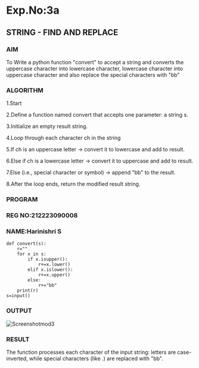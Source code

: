# Exp.No:3a
## STRING - FIND AND REPLACE

### AIM  
To Write a python function "convert" to accept a string and converts the uppercase character into lowercase character, lowercase character into uppercase  character and also replace the special characters with "bb"


### ALGORITHM

1.Start

2.Define a function named convert that accepts one parameter: a string s.

3.Initialize an empty result string.

4.Loop through each character ch in the string

5.If ch is an uppercase letter → convert it to lowercase and add to result.

6.Else if ch is a lowercase letter → convert it to uppercase and add to result.

7.Else (i.e., special character or symbol) → append "bb" to the result.

8.After the loop ends, return the modified result string.

### PROGRAM
### REG NO:212223090008
### NAME:Harinishri S
```
def convert(s):
    r=""
    for x in s:
        if x.isupper():    
            r+=x.lower()
        elif x.islower():
            r+=x.upper()
        else:
            r+="bb"
    print(r)
s=input()
```
### OUTPUT
![Screenshotmod3](https://github.com/user-attachments/assets/de28af2f-d026-42e7-aab8-23336266d39e)

### RESULT
The function processes each character of the input string: letters are case-inverted, while special characters (like .) are replaced with "bb".






